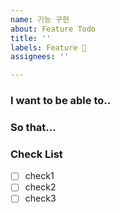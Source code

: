 ```yaml
---
name: 기능 구현
about: Feature Todo
title: ''
labels: Feature 🎨
assignees: ''

---
```


### I want to be able to..

### So that...

### Check List

- [ ] check1
- [ ] check2
- [ ] check3
